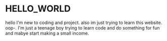 # HELLO_WORLD
hello I'm new to coding and project. also im just trying to learn this website. oop-.
I'm just a teenage boy trying to learn code and do something for fun and mabye start making a small income.
